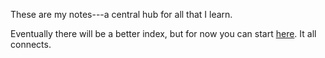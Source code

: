 These are my notes---a central hub for all that I learn.

Eventually there will be a better index, but for now you can start [here](./notes/spaced_repetition). It all connects.
